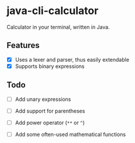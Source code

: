 # java-cli-calculator

Calculator in your terminal, written in Java.

## Features

- [x] Uses a lexer and parser, thus easily extendable
- [x] Supports binary expressions

## Todo

- [ ] Add unary expressions
- [ ] Add support for parentheses
- [ ] Add power operator (`**` or `^`)
- [ ] Add some often-used mathematical functions

